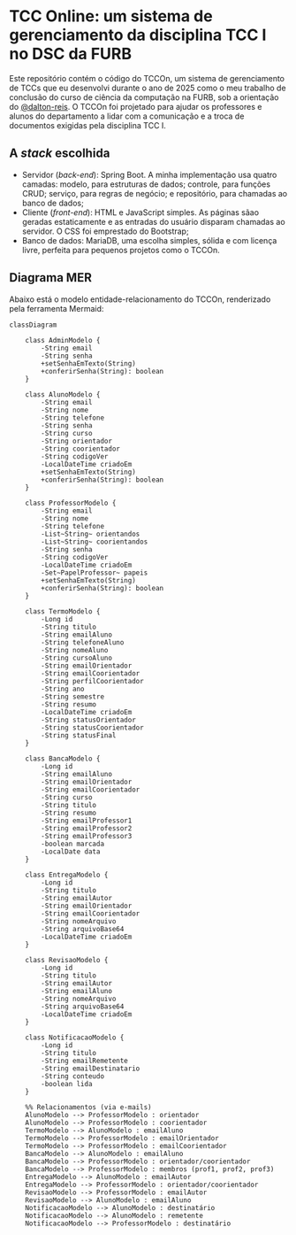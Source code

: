 # TCC Online: um sistema de gerenciamento da disciplina TCC I no DSC da FURB

Este repositório contém o código do TCCOn, um sistema de gerenciamento de TCCs que eu desenvolvi durante o ano de 2025 como o meu trabalho de conclusão do curso de ciência da computação na FURB, sob a orientação do [@dalton-reis](https://github.com/dalton-reis). O TCCOn foi projetado para ajudar os professores e alunos do departamento a lidar com a comunicação e a troca de documentos exigidas pela disciplina TCC I.

## A _stack_ escolhida

- Servidor (_back-end_): Spring Boot. A minha implementação usa quatro camadas: modelo, para estruturas de dados; controle, para funções CRUD; serviço, para regras de negócio; e repositório, para chamadas ao banco de dados;  
- Cliente (_front-end_): HTML e JavaScript simples. As páginas sãao geradas estaticamente e as entradas do usuário disparam chamadas ao servidor. O CSS foi emprestado do Bootstrap;  
- Banco de dados: MariaDB, uma escolha simples, sólida e com licença livre, perfeita para pequenos projetos como o TCCOn.

## Diagrama MER

Abaixo está o modelo entidade-relacionamento do TCCOn, renderizado pela ferramenta Mermaid:  

```mermaid
classDiagram

    class AdminModelo {
        -String email
        -String senha
        +setSenhaEmTexto(String)
        +conferirSenha(String): boolean
    }

    class AlunoModelo {
        -String email
        -String nome
        -String telefone
        -String senha
        -String curso
        -String orientador
        -String coorientador
        -String codigoVer
        -LocalDateTime criadoEm
        +setSenhaEmTexto(String)
        +conferirSenha(String): boolean
    }

    class ProfessorModelo {
        -String email
        -String nome
        -String telefone
        -List~String~ orientandos
        -List~String~ coorientandos
        -String senha
        -String codigoVer
        -LocalDateTime criadoEm
        -Set~PapelProfessor~ papeis
        +setSenhaEmTexto(String)
        +conferirSenha(String): boolean
    }

    class TermoModelo {
        -Long id
        -String titulo
        -String emailAluno
        -String telefoneAluno
        -String nomeAluno
        -String cursoAluno
        -String emailOrientador
        -String emailCoorientador
        -String perfilCoorientador
        -String ano
        -String semestre
        -String resumo
        -LocalDateTime criadoEm
        -String statusOrientador
        -String statusCoorientador
        -String statusFinal
    }

    class BancaModelo {
        -Long id
        -String emailAluno
        -String emailOrientador
        -String emailCoorientador
        -String curso
        -String titulo
        -String resumo
        -String emailProfessor1
        -String emailProfessor2
        -String emailProfessor3
        -boolean marcada
        -LocalDate data
    }

    class EntregaModelo {
        -Long id
        -String titulo
        -String emailAutor
        -String emailOrientador
        -String emailCoorientador
        -String nomeArquivo
        -String arquivoBase64
        -LocalDateTime criadoEm
    }

    class RevisaoModelo {
        -Long id
        -String titulo
        -String emailAutor
        -String emailAluno
        -String nomeArquivo
        -String arquivoBase64
        -LocalDateTime criadoEm
    }

    class NotificacaoModelo {
        -Long id
        -String titulo
        -String emailRemetente
        -String emailDestinatario
        -String conteudo
        -boolean lida
    }

    %% Relacionamentos (via e-mails)
    AlunoModelo --> ProfessorModelo : orientador
    AlunoModelo --> ProfessorModelo : coorientador
    TermoModelo --> AlunoModelo : emailAluno
    TermoModelo --> ProfessorModelo : emailOrientador
    TermoModelo --> ProfessorModelo : emailCoorientador
    BancaModelo --> AlunoModelo : emailAluno
    BancaModelo --> ProfessorModelo : orientador/coorientador
    BancaModelo --> ProfessorModelo : membros (prof1, prof2, prof3)
    EntregaModelo --> AlunoModelo : emailAutor
    EntregaModelo --> ProfessorModelo : orientador/coorientador
    RevisaoModelo --> ProfessorModelo : emailAutor
    RevisaoModelo --> AlunoModelo : emailAluno
    NotificacaoModelo --> AlunoModelo : destinatário
    NotificacaoModelo --> AlunoModelo : remetente
    NotificacaoModelo --> ProfessorModelo : destinatário

```

